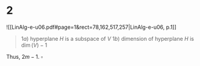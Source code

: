 
# 2
![[LinAlg-e-u06.pdf#page=1&rect=78,162,517,257|LinAlg-e-u06, p.1]]
> $1a)$ hyperplane $H$ is a subspace of $V$
> $1b)$ dimension of hyperplane $H$ is $\dim(V)-1$


Thus, $2m-1$.
$\square$

